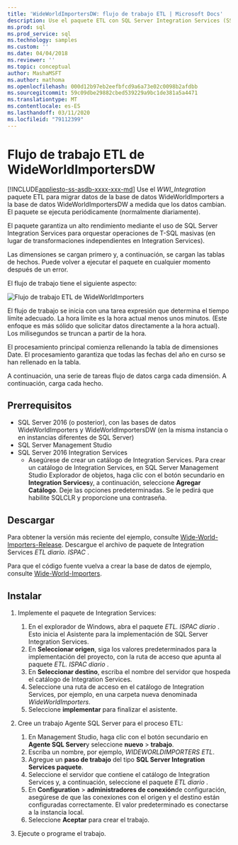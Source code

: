 ```yaml
---
title: 'WideWorldImportersDW: flujo de trabajo ETL | Microsoft Docs'
description: Use el paquete ETL con SQL Server Integration Services (SSIS) para migrar periódicamente datos de la base de datos WideWorldImporters a WideWorldImportersDW.
ms.prod: sql
ms.prod_service: sql
ms.technology: samples
ms.custom: ''
ms.date: 04/04/2018
ms.reviewer: ''
ms.topic: conceptual
author: MashaMSFT
ms.author: mathoma
ms.openlocfilehash: 000d12b97eb2eefbfcd9a6a73e02c0098b2afdbb
ms.sourcegitcommit: 59c09dbe29882cbed539229a9bc1de381a5a4471
ms.translationtype: MT
ms.contentlocale: es-ES
ms.lasthandoff: 03/11/2020
ms.locfileid: "79112399"
---
```

# <a name="wideworldimportersdw-etl-workflow"></a>Flujo de trabajo ETL de WideWorldImportersDW
[!INCLUDE[appliesto-ss-asdb-xxxx-xxx-md](../includes/appliesto-ss-asdb-xxxx-xxx-md.md)]
Use el *WWI_Integration* paquete ETL para migrar datos de la base de datos WideWorldImporters a la base de datos WideWorldImportersDW a medida que los datos cambian. El paquete se ejecuta periódicamente (normalmente diariamente).

El paquete garantiza un alto rendimiento mediante el uso de SQL Server Integration Services para orquestar operaciones de T-SQL masivas (en lugar de transformaciones independientes en Integration Services).

Las dimensiones se cargan primero y, a continuación, se cargan las tablas de hechos. Puede volver a ejecutar el paquete en cualquier momento después de un error.

El flujo de trabajo tiene el siguiente aspecto:

 ![Flujo de trabajo ETL de WideWorldImporters](media/wide-world-importers/wideworldimporters-etl-workflow.png)

El flujo de trabajo se inicia con una tarea expresión que determina el tiempo límite adecuado. La hora límite es la hora actual menos unos minutos. (Este enfoque es más sólido que solicitar datos directamente a la hora actual). Los milisegundos se truncan a partir de la hora.

El procesamiento principal comienza rellenando la tabla de dimensiones Date. El procesamiento garantiza que todas las fechas del año en curso se han rellenado en la tabla.

A continuación, una serie de tareas flujo de datos carga cada dimensión. A continuación, carga cada hecho.

## <a name="prerequisites"></a>Prerrequisitos

- SQL Server 2016 (o posterior), con las bases de datos WideWorldImporters y WideWorldImportersDW (en la misma instancia o en instancias diferentes de SQL Server)
- SQL Server Management Studio
- SQL Server 2016 Integration Services
  - Asegúrese de crear un catálogo de Integration Services. Para crear un catálogo de Integration Services, en SQL Server Management Studio Explorador de objetos, haga clic con el botón secundario en **Integration Services**y, a continuación, seleccione **Agregar Catálogo**. Deje las opciones predeterminadas. Se le pedirá que habilite SQLCLR y proporcione una contraseña.


## <a name="download"></a>Descargar

Para obtener la versión más reciente del ejemplo, consulte [Wide-World-Importers-Release](https://go.microsoft.com/fwlink/?LinkID=800630). Descargue el archivo de paquete de Integration Services *ETL diario. ISPAC* .

Para que el código fuente vuelva a crear la base de datos de ejemplo, consulte [Wide-World-Importers](https://github.com/Microsoft/sql-server-samples/tree/master/samples/databases/wide-world-importers/wwi-integration-etl).

## <a name="install"></a>Instalar

1. Implemente el paquete de Integration Services:
   1. En el explorador de Windows, abra el paquete *ETL. ISPAC diario* . Esto inicia el Asistente para la implementación de SQL Server Integration Services.
   2. En **Seleccionar origen**, siga los valores predeterminados para la implementación del proyecto, con la ruta de acceso que apunta al paquete *ETL. ISPAC diario* .
   3. En **Seleccionar destino**, escriba el nombre del servidor que hospeda el catálogo de Integration Services.
   4. Seleccione una ruta de acceso en el catálogo de Integration Services, por ejemplo, en una carpeta nueva denominada *WideWorldImporters*.
   5. Seleccione **implementar** para finalizar el asistente.

2. Cree un trabajo Agente SQL Server para el proceso ETL:
   1. En Management Studio, haga clic con el botón secundario en **Agente SQL Server**y seleccione **nuevo** > **trabajo**.
   2. Escriba un nombre, por ejemplo, *WIDEWORLDIMPORTERS ETL*.
   3. Agregue un **paso de trabajo** del tipo **SQL Server Integration Services paquete**.
   4. Seleccione el servidor que contiene el catálogo de Integration Services y, a continuación, seleccione el paquete *ETL diario* .
   5. En **Configuration** > **administradores de conexión**de configuración, asegúrese de que las conexiones con el origen y el destino están configuradas correctamente. El valor predeterminado es conectarse a la instancia local.
   6. Seleccione **Aceptar** para crear el trabajo.

3. Ejecute o programe el trabajo.
